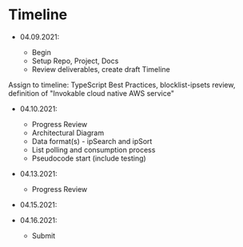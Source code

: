 # Timeline

- 04.09.2021:

  - Begin
  - Setup Repo, Project, Docs
  - Review deliverables, create draft Timeline

Assign to timeline: TypeScript Best Practices, blocklist-ipsets review, definition of "Invokable cloud native AWS service"

- 04.10.2021:
  - Progress Review
  - Architectural Diagram
  - Data format(s) - ipSearch and ipSort
  - List polling and consumption process
  - Pseudocode start (include testing)
- 04.13.2021:
  - Progress Review
- 04.15.2021:

- 04.16.2021:
  - Submit
